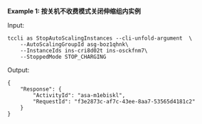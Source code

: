 **Example 1: 按关机不收费模式关闭伸缩组内实例**



Input: 

```
tccli as StopAutoScalingInstances --cli-unfold-argument  \
    --AutoScalingGroupId asg-boz1qhnk\
    --InstanceIds ins-cri8d02t ins-osckfnm7\
    --StoppedMode STOP_CHARGING
```

Output: 
```
{
    "Response": {
        "ActivityId": "asa-m1ebiskl",
        "RequestId": "f3e2873c-af7c-43ee-8aa7-53565d4181c2"
    }
}
```

